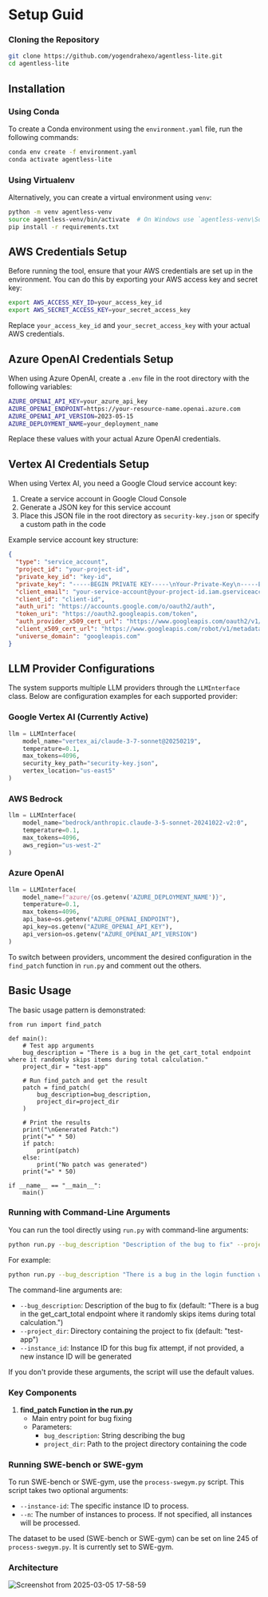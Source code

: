 # Setup Guid

### Cloning the Repository

```bash
git clone https://github.com/yogendrahexo/agentless-lite.git
cd agentless-lite
```

## Installation

### Using Conda

To create a Conda environment using the `environment.yaml` file, run the following commands:

```bash
conda env create -f environment.yaml
conda activate agentless-lite
```

### Using Virtualenv

Alternatively, you can create a virtual environment using `venv`:

```bash
python -m venv agentless-venv
source agentless-venv/bin/activate  # On Windows use `agentless-venv\Scripts\activate`
pip install -r requirements.txt
```

## AWS Credentials Setup

Before running the tool, ensure that your AWS credentials are set up in the environment. You can do this by exporting your AWS access key and secret key:

```bash
export AWS_ACCESS_KEY_ID=your_access_key_id
export AWS_SECRET_ACCESS_KEY=your_secret_access_key
```

Replace `your_access_key_id` and `your_secret_access_key` with your actual AWS credentials.

## Azure OpenAI Credentials Setup

When using Azure OpenAI, create a `.env` file in the root directory with the following variables:

```bash
AZURE_OPENAI_API_KEY=your_azure_api_key
AZURE_OPENAI_ENDPOINT=https://your-resource-name.openai.azure.com
AZURE_OPENAI_API_VERSION=2023-05-15
AZURE_DEPLOYMENT_NAME=your_deployment_name
```

Replace these values with your actual Azure OpenAI credentials.

## Vertex AI Credentials Setup

When using Vertex AI, you need a Google Cloud service account key:

1. Create a service account in Google Cloud Console
2. Generate a JSON key for this service account
3. Place this JSON file in the root directory as `security-key.json` or specify a custom path in the code

Example service account key structure:

```json
{
  "type": "service_account",
  "project_id": "your-project-id",
  "private_key_id": "key-id",
  "private_key": "-----BEGIN PRIVATE KEY-----\nYour-Private-Key\n-----END PRIVATE KEY-----\n",
  "client_email": "your-service-account@your-project-id.iam.gserviceaccount.com",
  "client_id": "client-id",
  "auth_uri": "https://accounts.google.com/o/oauth2/auth",
  "token_uri": "https://oauth2.googleapis.com/token",
  "auth_provider_x509_cert_url": "https://www.googleapis.com/oauth2/v1/certs",
  "client_x509_cert_url": "https://www.googleapis.com/robot/v1/metadata/x509/your-service-account%40your-project-id.iam.gserviceaccount.com",
  "universe_domain": "googleapis.com"
}
```

## LLM Provider Configurations

The system supports multiple LLM providers through the `LLMInterface` class. Below are configuration examples for each supported provider:

### Google Vertex AI (Currently Active)

```python
llm = LLMInterface(
    model_name="vertex_ai/claude-3-7-sonnet@20250219",
    temperature=0.1,
    max_tokens=4096,
    security_key_path="security-key.json",
    vertex_location="us-east5"
)
```

### AWS Bedrock

```python
llm = LLMInterface(
    model_name="bedrock/anthropic.claude-3-5-sonnet-20241022-v2:0",
    temperature=0.1,
    max_tokens=4096,
    aws_region="us-west-2"
)
```

### Azure OpenAI

```python
llm = LLMInterface(
    model_name=f"azure/{os.getenv('AZURE_DEPLOYMENT_NAME')}",
    temperature=0.1,
    max_tokens=4096,
    api_base=os.getenv("AZURE_OPENAI_ENDPOINT"),
    api_key=os.getenv("AZURE_OPENAI_API_KEY"),
    api_version=os.getenv("AZURE_OPENAI_API_VERSION")
)
```

To switch between providers, uncomment the desired configuration in the `find_patch` function in `run.py` and comment out the others.

## Basic Usage

The basic usage pattern is demonstrated:

```
from run import find_patch

def main():
    # Test app arguments
    bug_description = "There is a bug in the get_cart_total endpoint where it randomly skips items during total calculation."
    project_dir = "test-app"

    # Run find_patch and get the result
    patch = find_patch(
        bug_description=bug_description,
        project_dir=project_dir
    )

    # Print the results
    print("\nGenerated Patch:")
    print("=" * 50)
    if patch:
        print(patch)
    else:
        print("No patch was generated")
    print("=" * 50)

if __name__ == "__main__":
    main()
```

### Running with Command-Line Arguments

You can run the tool directly using `run.py` with command-line arguments:

```bash
python run.py --bug_description "Description of the bug to fix" --project_dir "path/to/project" --instance_id "instance_id"
```

For example:

```bash
python run.py --bug_description "There is a bug in the login function where it doesn't validate the email format" --project_dir "my-web-app" --instance_id "my-web-app-try1"
```

The command-line arguments are:

- `--bug_description`: Description of the bug to fix (default: "There is a bug in the get_cart_total endpoint where it randomly skips items during total calculation.")
- `--project_dir`: Directory containing the project to fix (default: "test-app")
- `--instance_id`: Instance ID for this bug fix attempt, if not provided, a new instance ID will be generated

If you don't provide these arguments, the script will use the default values.

### Key Components

1. **find_patch Function in the run.py**
   - Main entry point for bug fixing
   - Parameters:
     - `bug_description`: String describing the bug
     - `project_dir`: Path to the project directory containing the code

### Running SWE-bench or SWE-gym

To run SWE-bench or SWE-gym, use the `process-swegym.py` script. This script takes two optional arguments:

- `--instance-id`: The specific instance ID to process.
- `--n`: The number of instances to process. If not specified, all instances will be processed.

The dataset to be used (SWE-bench or SWE-gym) can be set on line 245 of `process-swegym.py`. It is currently set to SWE-gym.

### Architecture

![Screenshot from 2025-03-05 17-58-59](https://github.com/user-attachments/assets/ae8d6f54-e190-4d65-869c-7a2497f15b84)
